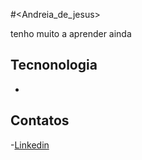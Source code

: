 #<Andreia_de_jesus>

<descricao>

tenho muito a aprender ainda 

## Tecnonologia

-

## Contatos

-[Linkedin](https://)
